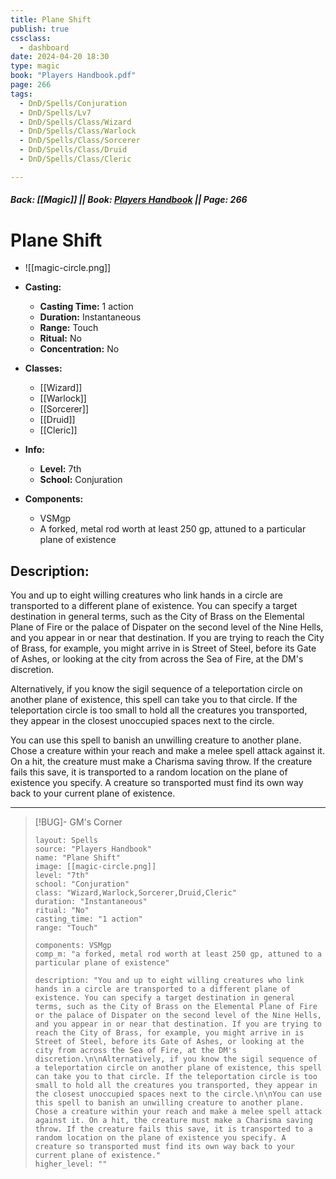 ```yaml
---
title: Plane Shift
publish: true
cssclass:
  - dashboard
date: 2024-04-20 18:30
type: magic
book: "Players Handbook.pdf"
page: 266
tags:
  - DnD/Spells/Conjuration
  - DnD/Spells/Lv7
  - DnD/Spells/Class/Wizard
  - DnD/Spells/Class/Warlock
  - DnD/Spells/Class/Sorcerer
  - DnD/Spells/Class/Druid
  - DnD/Spells/Class/Cleric

---
```


##### Back: [[Magic]] || Book: [Players Handbook](https://drive.google.com/drive/folders/1O5bhpYizcIT5xxAoLOuzCRht_PVS7VSG?usp=sharing) || Page: 266

# Plane Shift
- ![[magic-circle.png]]
- **Casting:**
    - **Casting Time:** 1 action
    - **Duration:** Instantaneous
    - **Range:** Touch
    - **Ritual:** No
    - **Concentration:** No
- **Classes:**
    - [[Wizard]]
    - [[Warlock]]
    - [[Sorcerer]]
    - [[Druid]]
    - [[Cleric]]

- **Info:**
    - **Level:** 7th
    - **School:** Conjuration
- **Components:**
    - VSMgp
    - A forked, metal rod worth at least 250 gp, attuned to a particular plane of existence

## Description:
You and up to eight willing creatures who link hands in a circle are transported to a different plane of existence. You can specify a target destination in general terms, such as the City of Brass on the Elemental Plane of Fire or the palace of Dispater on the second level of the Nine Hells, and you appear in or near that destination. If you are trying to reach the City of Brass, for example, you might arrive in is Street of Steel, before its Gate of Ashes, or looking at the city from across the Sea of Fire, at the DM's discretion.

Alternatively, if you know the sigil sequence of a teleportation circle on another plane of existence, this spell can take you to that circle. If the teleportation circle is too small to hold all the creatures you transported, they appear in the closest unoccupied spaces next to the circle.

You can use this spell to banish an unwilling creature to another plane.  Chose a creature within your reach and make a melee spell attack against it. On a hit, the creature must make a Charisma saving throw. If the creature fails this save, it is transported to a random location on the plane of existence you specify. A creature so transported must find its own way back to your current plane of existence.



---

> [!BUG]- GM's Corner
>
> ```statblock
> layout: Spells
> source: "Players Handbook"
> name: "Plane Shift"
> image: [[magic-circle.png]]
> level: "7th"
> school: "Conjuration"
> class: "Wizard,Warlock,Sorcerer,Druid,Cleric"
> duration: "Instantaneous"
> ritual: "No"
> casting_time: "1 action"
> range: "Touch"
>
> components: VSMgp
> comp_m: "a forked, metal rod worth at least 250 gp, attuned to a particular plane of existence"
>
> description: "You and up to eight willing creatures who link hands in a circle are transported to a different plane of existence. You can specify a target destination in general terms, such as the City of Brass on the Elemental Plane of Fire or the palace of Dispater on the second level of the Nine Hells, and you appear in or near that destination. If you are trying to reach the City of Brass, for example, you might arrive in is Street of Steel, before its Gate of Ashes, or looking at the city from across the Sea of Fire, at the DM's discretion.\n\nAlternatively, if you know the sigil sequence of a teleportation circle on another plane of existence, this spell can take you to that circle. If the teleportation circle is too small to hold all the creatures you transported, they appear in the closest unoccupied spaces next to the circle.\n\nYou can use this spell to banish an unwilling creature to another plane.  Chose a creature within your reach and make a melee spell attack against it. On a hit, the creature must make a Charisma saving throw. If the creature fails this save, it is transported to a random location on the plane of existence you specify. A creature so transported must find its own way back to your current plane of existence."
> higher_level: ""
> ```
